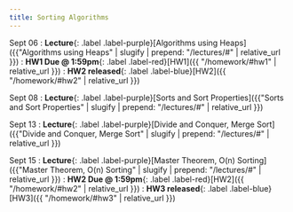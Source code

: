```yaml
---
title: Sorting Algorithms
---
```


Sept 06
: **Lecture**{: .label .label-purple}[Algorithms using Heaps]({{"Algorithms using Heaps" | slugify | prepend: "/lectures/#" | relative_url }})
: **HW1 Due @ 1:59pm**{: .label .label-red}[HW1]({{ "/homework/#hw1" | relative_url }})
: **HW2 released**{: .label .label-blue}[HW2]({{ "/homework/#hw2" | relative_url }})

Sept 08
: **Lecture**{: .label .label-purple}[Sorts and Sort Properties]({{"Sorts and Sort Properties" | slugify | prepend: "/lectures/#" | relative_url }})


Sept 13
: **Lecture**{: .label .label-purple}[Divide and Conquer, Merge Sort]({{"Divide and Conquer, Merge Sort" | slugify | prepend: "/lectures/#" | relative_url }})

Sept 15
: **Lecture**{: .label .label-purple}[Master Theorem, O(n) Sorting]({{"Master Theorem, O(n\) Sorting" | slugify | prepend: "/lectures/#" | relative_url }})
: **HW2 Due @ 1:59pm**{: .label .label-red}[HW2]({{ "/homework/#hw2" | relative_url }})
: **HW3 released**{: .label .label-blue}[HW3]({{ "/homework/#hw3" | relative_url }})